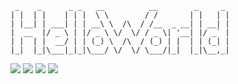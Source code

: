 ```
 _    _      _ _   __          __        _     _
| |  | |    | | |  \ \        / /       | |   | |
| |__| | ___| | | __\ \  /\  / /__  _ __| | __| |
|  __  |/ _ \ | |/ _ \ \/  \/ / _ \| '__| |/ _` |
| |  | |  __/ | | (_) \  /\  / (_) | |  | | (_| |
|_|  |_|\___|_|_|\___/ \/  \/ \___/|_|  |_|\__,_|
```
<img src="https://github-readme-stats.vercel.app/api/top-langs/?username=Satoing&layout=compact&hide=HTML,JavaScript">

<img src="https://metrics.lecoq.io/Satoing?template=classic&config.timezone=Asia%2FShanghai">



<img src="https://github-readme-stats.vercel.app/api?username=Satoing&show_icons=true">

<img src="https://github-readme-streak-stats.herokuapp.com/?user=Satoing">
